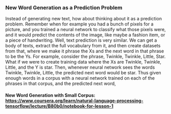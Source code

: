 ### New Word Generation as a Prediction Problem

Instead of generating new text, how about thinking about it as a prediction problem. Remember when for example you had a bunch of pixels for a picture,
and you trained a neural network to classify what those pixels were, and it would predict the contents of the image, like maybe a fashion item, or a
piece of handwriting. Well, text prediction is very similar. We can get a body of texts, extract the full vocabulary from it, and then create datasets
from that, where we make it phrase the Xs and the next word in that phrase to be the Ys. For example, consider the phrase, Twinkle, Twinkle, Little, Star.
What if we were to create training data where the Xs are Twinkle, Twinkle, Little, and the Y is star. Then, whenever neural network sees the words Twinkle,
Twinkle, Little, the predicted next word would be star. Thus given enough words in a corpus with a neural network trained on each of the phrases in that
corpus, and the predicted next word, 

#### New Word Generation with Small Corpus: https://www.coursera.org/learn/natural-language-processing-tensorflow/lecture/B80b0/notebook-for-lesson-1

